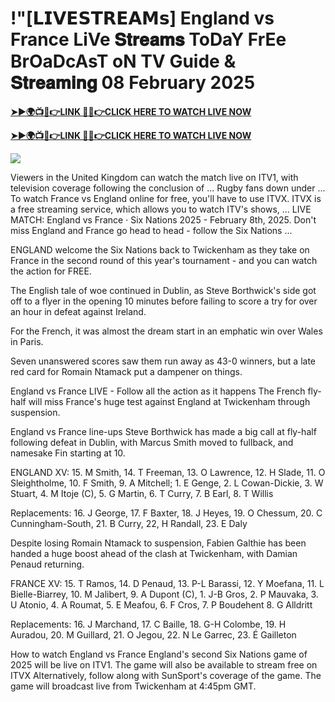 # !"[𝗟𝗜𝗩𝗘𝗦𝗧𝗥𝗘𝗔𝗠𝘀] England vs France LiVe 𝐒𝐭𝐫𝐞𝐚𝐦𝐬 ToDaY FrEe BrOaDcAsT oN TV Guide & 𝐒𝐭𝐫𝐞𝐚𝐦𝐢𝐧𝐠 08 February 2025


**[➤►🌍📺📱👉LINK 🔴✅👉CLICK HERE TO WATCH LIVE NOW](https://mr-juniior.blogspot.com/2025/02/rug.html)**

**[➤►🌍📺📱👉LINK 🔴✅👉CLICK HERE TO WATCH LIVE NOW](https://mr-juniior.blogspot.com/2025/02/rug.html)**

[![](https://blogger.googleusercontent.com/img/b/R29vZ2xl/AVvXsEjNiOWRB3jdxsmxMRD7jkwKxsaZ5Nw2w9r6Zl7pWcRY1oy3VaREp6oLXa2h4xZACO5Iaq12YPaUzOslPrTv3cSH90fA94u6k0FPqczaYVL02SZ-uErMPKyOt3VgLVu3lfXsPoj3_QMNJSLTP8W1c_ErsgFSkrV-QHKnkHkKLMOTWljjQyTwK_kePi0JC4s/w520-h293/Rugby%20Image.gif)](https://mr-juniior.blogspot.com/2025/02/rug.html)

Viewers in the United Kingdom can watch the match live on ITV1, with television coverage following the conclusion of ... Rugby fans down under ...  To watch France vs England online for free, you'll have to use ITVX. ITVX is a free streaming service, which allows you to watch ITV's shows, ...  LIVE MATCH: England vs France · Six Nations 2025 - February 8th, 2025. Don't miss England and France go head to head - follow the Six Nations ...

ENGLAND welcome the Six Nations back to Twickenham as they take on France in the second round of this year's tournament - and you can watch the action for FREE.

The English tale of woe continued in Dublin, as Steve Borthwick's side got off to a flyer in the opening 10 minutes before failing to score a try for over an hour in defeat against Ireland.

For the French, it was almost the dream start in an emphatic win over Wales in Paris.

Seven unanswered scores saw them run away as 43-0 winners, but a late red card for Romain Ntamack put a dampener on things.

England vs France LIVE - Follow all the action as it happens
The French fly-half will miss France's huge test against England at Twickenham through suspension.

England vs France line-ups
Steve Borthwick has made a big call at fly-half following defeat in Dublin, with Marcus Smith moved to fullback, and namesake Fin starting at 10.

ENGLAND XV: 15. M Smith, 14. T Freeman, 13. O Lawrence, 12. H Slade, 11. O Sleightholme, 10. F Smith, 9. A Mitchell; 1. E Genge, 2. L Cowan-Dickie, 3. W Stuart, 4. M Itoje (C), 5. G Martin, 6. T Curry, 7. B Earl, 8. T Willis

Replacements: 16. J George, 17. F Baxter, 18. J Heyes, 19. O Chessum, 20. C Cunningham-South, 21. B Curry, 22, H Randall, 23. E Daly

Despite losing Romain Ntamack to suspension, Fabien Galthie has been handed a huge boost ahead of the clash at Twickenham, with Damian Penaud returning.

FRANCE XV: 15. T Ramos, 14. D Penaud, 13. P-L Barassi, 12. Y Moefana, 11. L Bielle-Biarrey, 10. M Jalibert, 9. A Dupont (C), 1. J-B Gros, 2. P Mauvaka, 3. U Atonio, 4. A Roumat, 5. E Meafou, 6. F Cros, 7. P Boudehent 8. G Alldritt

Replacements: 16. J Marchand, 17. C Baille, 18. G-H Colombe, 19. H Auradou, 20. M Guillard, 21. O Jegou, 22. N Le Garrec, 23. É Gailleton

How to watch England vs France
England's second Six Nations game of 2025 will be live on ITV1.
The game will also be available to stream free on ITVX
Alternatively, follow along with SunSport's coverage of the game.
The game will broadcast live from Twickenham at 4:45pm GMT.
